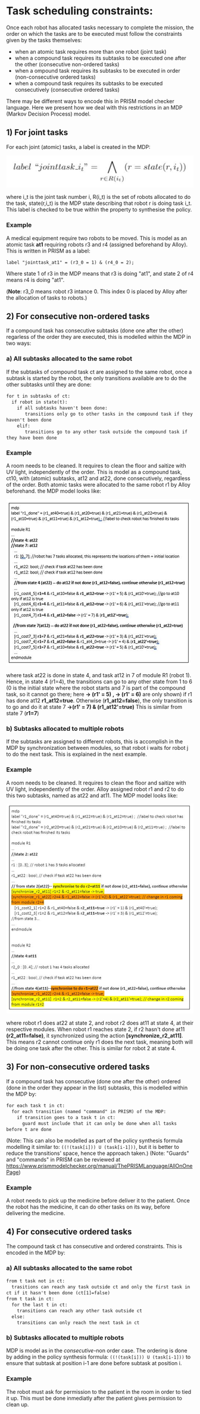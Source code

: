 # Task scheduling constraints:

Once each robot has allocated tasks necessary to complete the mission, the order on which the tasks are to be executed must follow the constraints given by the tasks themselves:

- when an atomic task requires more than one robot (joint task)
- when a compound task requires its subtasks to be executed one after the other (consecutive non-ordered tasks)
- when a ompound task requires its subtasks to be executed in order (non-consecutive ordered tasks)
- when a compound task requires its subtasks to be executed consecutively (consecutive ordered tasks)

There may be different ways to encode this in PRISM model checker language. Here we present how we deal with this restrictions in an MDP (Markov Decision Process) model.

## 1) For joint tasks

For each joint (atomic) tasks, a label is created in the MDP:

![Diagram](https://github.com/Gricel-lee/Scheduling-Multi-robot-Missions-with-JointTasks/blob/master/MDP%20generation%20in%20PRISM/jointtask.JPG)

[//]: # (this equation was done in latex and pasted as image here. \begin{equation}label\ ``jointtask\_i_t" = \bigwedge_{ r\in R ...)


where i_t is the joint task number i, R(i_t) is the set of robots allocated to do the task, state(r,i_t) is the MDP state describing that robot r is doing task i_t.
This label is checked to be true within the property to synthesise the policy.

### Example
A medical equipment require two robots to be moved. 
This is model as an atomic task **at1** requiring robots r3 and r4 (assigned beforehand by Alloy). This is written in PRISM as a label:
```
label "jointtask_at1" = (r3_0 = 1) & (r4_0 = 2);
```
Where state 1 of r3 in the MDP means that r3 is doing "at1", and state 2 of r4 means r4 is doing "at1".

(**Note**: r3_0 means robot r3 intance 0. This index 0 is placed by Alloy after the allocation of tasks to robots.)



## 2) For consecutive non-ordered tasks
If a compound task has consecutive subtasks (done one after the other) regarless of the order they are executed, this is modelled within the MDP in two ways:
### a) All subtasks allocated to the same robot
If the subtasks of compound task ct are assigned to the same robot, once a subtask is started by the robot, the only transitions available are to do the other subtasks until they are done:
```
for t in subtasks of ct:
  if robot in state(t):
    if all subtasks haven't been done:
       transitions only go to other tasks in the compound task if they haven't been done
    elif:
       transitions go to any other task outside the compound task if they have been done
```
### Example 
A room needs to be cleaned. It requires to clean the floor and saitize with UV light, independently of the order.
This is model as a compound task, ct10, with (atomic) subtasks, at12 and at22, done consecutively, regardless of the order. Both atomic tasks were allocated to the same robot r1 by Alloy beforehand. the MDP model looks like:


![Diagram](https://github.com/Gricel-lee/Scheduling-Multi-robot-Missions-with-JointTasks/blob/master/PRISM%20contraints%20description/consecutive1.JPG)

where task at22 is done in state 4, and task at12 in 7 of module R1 (robot 1). Hence, in state 4 (r1=4), the transitions can go to any other state from 1 to 6 (0 is the initial state where the robot starts and 7 is part of the compound task, so it cannot go there; here **-> (r1' = 5) ,  -> (r1' = 6)** are only shown) if r1 has done at12 **r1_at12=true**. Otherwise (**r1_at12=false**), the only transition is to go and do it at state 7 **->(r1' = 7) & (r1_at12'=true)**
This is similar from state 7 (**r1=7**)

### b) Subtasks allocated to multiple robots
If the subtasks are assigned to different robots, this is accomplish in the MDP by synchronization between modules, so that robot i waits for robot j to do the next task. This is explained in the next example.
### Example
A room needs to be cleaned. It requires to clean the floor and saitize with UV light, independently of the order.
Alloy assigned robot r1 and r2 to do this two subtasks, named as at22 and at11. The MDP model looks like:

![Diagram](https://github.com/Gricel-lee/Scheduling-Multi-robot-Missions-with-JointTasks/blob/master/PRISM%20contraints%20description/consecutive2.JPG)

where robot r1 does at22 at state 2, and robot r2 does at11 at state 4, at their respective modules. When robot r1 reaches state 2, if r2 hasn't done at11 **(r2_at11=false)**, it synchronized using the action **[synchronize_r2_at11]**. This means r2 cannot continue only r1 does the next task, meaning both will be doing one task after the other.
This is similar for robot 2 at state 4.



## 3) For non-consecutive ordered tasks
If a compound task has consecutive (done one after the other) ordered (done in the order they appear in the list) subtasks, this is modelled within the MDP by:
```
for each task t in ct:
  for each transition (named "command" in PRISM) of the MDP:
    if transition goes to a task t in ct:
      guard must include that it can only be done when all tasks before t are done
```
(Note: This can also be modelled as part of the policy synthesis formula modelling it similar to: ```((!(task[i])) U (task[i-1]))```, but it is better to reduce the transitions' space, hence the approach taken.)
(Note: "Guards" and "commands" in PRISM can be reviewed at https://www.prismmodelchecker.org/manual/ThePRISMLanguage/AllOnOnePage)

### Example
A robot needs to pick up the medicine before deliver it to the patient. Once the robot has the medicine, it can do other tasks on its way, before delivering the medicine.


## 4) For consecutive ordered tasks
The compound task ct has consecutive and ordered constraints. This is encoded in the MDP by:
### a) All subtasks allocated to the same robot
```
from t task not in ct:
  trasitions can reach any task outside ct and only the first task in ct if it hasn't been done (ct[1]=false)
from t task in ct:
  for the last t in ct:
    transitions can reach any other task outside ct
  else:
    transitions can only reach the next task in ct
```
### b) Subtasks allocated to multiple robots
MDP is model as in the _consecutive_-non order case. The ordering is done by adding in the policy synthesis formula: ```((!(task[i])) U (task[i-1]))``` to ensure that subtask at position i-1 are done before subtask at position i.

### Example
The robot must ask for permission to the patient in the room in order to tied it up. This must be done inmediatly after the patient gives permission to clean up.
